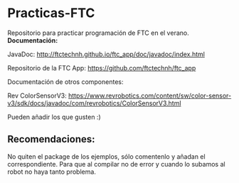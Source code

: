 # Practicas-FTC
Repositorio para practicar programación de FTC en el verano.
__Documentación:__

JavaDoc: http://ftctechnh.github.io/ftc_app/doc/javadoc/index.html

Repositorio de la FTC App: https://github.com/ftctechnh/ftc_app

Documentación de otros componentes:

Rev ColorSensorV3: https://www.revrobotics.com/content/sw/color-sensor-v3/sdk/docs/javadoc/com/revrobotics/ColorSensorV3.html

Pueden añadir los que gusten :)

## Recomendaciones:
No quiten el package de los ejemplos, sólo comentenlo y añadan
el correspondiente. Para que al compilar no de error y cuando 
lo subamos al robot no haya tanto problema.

